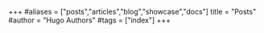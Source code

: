 +++
#aliases = ["posts","articles","blog","showcase","docs"]
title = "Posts"
#author = "Hugo Authors"
#tags = ["index"]
+++
